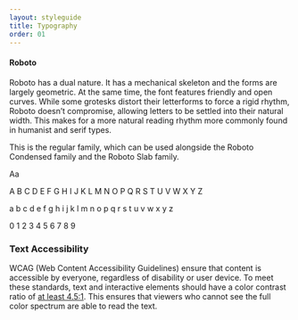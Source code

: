 ```yaml
---
layout: styleguide
title: Typography
order: 01
---
```


<!-- <p>FreshDirect will be using a font system that uses one font family: Verdana.</p> -->

<!-- <h3 class="usa-heading" id="typefaces">Typefaces</h3>
 -->
<h4 class="usa-heading-alt">Roboto</h4>

<div class="usa-grid-full">
  <div class="usa-width-one-half">
    <p>Roboto has a dual nature. It has a mechanical skeleton and the forms are largely geometric. At the same time, the font features friendly and open curves. While some grotesks distort their letterforms to force a rigid rhythm, Roboto doesn’t compromise, allowing letters to be settled into their natural width. This makes for a more natural reading rhythm more commonly found in humanist and serif types.</p>
    <p>This is the regular family, which can be used alongside the Roboto Condensed family and the Roboto Slab family.</p>
  </div>

  <div class="typography-sans-intro usa-width-one-half usa-end-row">
    <span class="text-huge">Aa</span>
    <div>
      <p class="text-tiny">A B C D E F G H I J K L M N O P Q R S T U V W X Y Z</p>
      <p class="text-tiny">a b c d e f g h i j k l m n o p q r s t u v w x y z</p>
      <p class="text-tiny">0 1 2 3 4 5 6 7 8 9</p>
    </div>
  </div>
</div>

<!-- <h4 class="usa-heading-alt">Tiempos Headline</h4>

<div class="usa-grid-full">
  <div class="usa-width-one-half">
    <p>Tiempos Headline is a serif typeface designed by Kris Sowersby and published through Klim Type Foundry. It’s the display version companion to Tiempos Text, with tighter spacing and higher contrast for setting elegant headlines. Tiempos Headline is also available in more weights than the text version, including light, regular, medium, semibold, bold and black.</p>
  </div>

  <div class="typography-serif-intro usa-width-one-half usa-end-row usa-serif">
    <span class="text-huge">Aa</span>
    <div>
      <p class="text-tiny">A B C D E F G H I J K L M N O P Q R S T U V W X Y Z</p>
      <p class="text-tiny">a b c d e f g h i j k l m n o p q r s t u v w x y z</p>
      <p class="text-tiny">0 1 2 3 4 5 6 7 8 9</p>
    </div>
  </div>
</div> -->

<h3 class="usa-heading" id="text-accessibility">Text Accessibility</h3>
<p>WCAG (Web Content Accessibility Guidelines) ensure that content is accessible by everyone, regardless of disability or user device. To meet these standards, text and interactive elements should have a color contrast ratio of <a href="http://www.w3.org/TR/UNDERSTANDING-WCAG20/visual-audio-contrast-contrast.html">at least 4.5:1</a>. This ensures that viewers who cannot see the full color spectrum are able to read the text.</p>

<!-- <h3 class="usa-heading" id="pairings">Pairings + Styles</h3>
<p>To support both more contemporary and more traditional web design aesthetics, this font system offers recommended font pairings. Each pairing includes web hierarchy guidance on font family, weight, size, and spacing which express either more modern or more classical type design.</p>
<p>Note: Some pairings require more font weights than others. While this allows more typographic expression, the use of more than four font weights will have a negative impact on page load performance. Find the balance that works for your product.</p>

<div class="usa-accordion-bordered usa-typography-example">
  <ul class="usa-unstyled-list">
    <li>
      <button class="usa-button-unstyled"
          aria-expanded="false" aria-controls="collapsible-0">
        Default: Merriweather headings, Source Sans Pro body (lite)
      </button>
      <div id="collapsible-0" aria-hidden="true" class="usa-accordion-content">

        <div class="usa-grid-full">
          <div class="usa-width-two-thirds">
            <p>A simple serif and sans serif combination designed to communicate warmth and credibility. Strong Merriweather heading weights offer clear information hierarchy and when paired with Source Sans Pro’s easy-to-read body text, create a clean and professional feel.</p>
            <p>This pairing is included in our design standards.</p>
            <p>Recommended applications: digital services that feature forms; basic and text heavy sites.</p>
            <p>Font weights included in this package:</p>
            <ul>
              <li>1. Merriweather, Bold 700</li>
              <li>2. Source Sans Pro, Regular 400</li>
              <li>3. Source Sans Pro, Bold 700</li>
              <li>4. Source Sans Pro, Italic 400</li>
            </ul>
          </div>
          <aside class="usa-width-one-third usa-end-row">
            <h6 class="usa-heading-alt">Page Performance</h6>
            <p><span class="usa-label-big">Fast</span></p>
            <p>Ideal number of fonts. Will allow for optimal page load performance.</p>
            <h6 class="usa-heading-alt">Example</h6>
            <p>
              <a class="media_link" href="{{ site.baseurl }}/assets-styleguide/img/epa-emanifest-screenshot.png">
                <img src="{{ site.baseurl }}/assets-styleguide/img/default_example_emanifest.png" alt="EPA eManifest example">
              </a>
              <a href="{{ site.baseurl }}/assets-styleguide/img/epa-emanifest-screenshot.png">EPA eManifest (screenshot of non-public site)</a>
            </p>
          </aside>
          <h6 class="usa-heading-alt">Web Hierarchy</h6>
        </div>

        <div class="usa-grid usa-typography-example-font">
          <div class="usa-width-one-half">
            <h3 class="usa-display">Display</h3>
          </div>
          <div class="usa-width-one-half usa-end-row">
            <p class="usa-monospace">
              font-family: ‘Merriweather’<br>
              font-weight: 700<br>
              font-size: 52px<br>
              line-height: 1.3em/68px
            </p>
          </div>
          <div class="usa-width-one-half">
            <h1>Heading 1</h1>
          </div>
          <div class="usa-width-one-half usa-end-row">
            <p class="usa-monospace">
              font-family: ‘Merriweather’<br>
              font-weight: 700<br>
              font-size: 40px<br>
              line-height: 1.3em/52px
            </p>
          </div>
          <div class="usa-width-one-half">
            <h2>Heading 2</h2>
          </div>
          <div class="usa-width-one-half usa-end-row">
            <p class="usa-monospace">
              font-family: ‘Merriweather’<br>
              font-weight: 700<br>
              font-size: 30px<br>
              line-height: 1.3em/39px
            </p>
          </div>
          <div class="usa-width-one-half">
            <h3>Heading 3</h3>
          </div>
          <div class="usa-width-one-half usa-end-row">
            <p class="usa-monospace">
              font-family: ‘Merriweather’<br>
              font-weight: 700<br>
              font-size: 20px<br>
              line-height: 1.3em/26px
            </p>
          </div>
          <div class="usa-width-one-half">
            <h4>Heading 4</h4>
          </div>
          <div class="usa-width-one-half usa-end-row">
            <p class="usa-monospace">
              font-family: ‘Merriweather’<br>
              font-weight: 700<br>
              font-size: 17px<br>
              line-height: 1.3em/22px
            </p>
          </div>
          <div class="usa-width-one-half">
            <h5>Heading 5</h5>
          </div>
          <div class="usa-width-one-half usa-end-row">
            <p class="usa-monospace">
              font-family: ‘Merriweather’<br>
              font-weight: 700<br>
              font-size: 15px<br>
              line-height: 1.3em/20px
            </p>
          </div>
          <div class="usa-width-one-half">
            <h6>Heading 6</h6>
          </div>
          <div class="usa-width-one-half usa-end-row">
            <p class="usa-monospace">
              font-family: ‘Source Sans Pro’<br>
              font-weight: 400<br>
              font-size: 13px<br>
              line-height: 1.3em/17px<br>
              text-transform: uppercase
            </p>
          </div>
          <div class="usa-font-example usa-width-one-half">
            <p class="usa-font-lead">Lead <br>paragraph</p>
          </div>
          <div class="usa-width-one-half usa-end-row">
            <p class="usa-monospace">
              font-family: ‘Merriweather’<br>
              font-weight: 400<br>
              font-size: 20px<br>
              line-height: 1.7em/34px
            </p>
          </div>
          <div class="usa-font-example usa-width-one-half">
            <p>Body copy. A series of <br>sentences together which <br>make a paragraph.</p>
          </div>
          <div class="usa-width-one-half usa-end-row">
            <p class="usa-monospace">
              font-family: ‘Source Sans Pro’<br>
              font-weight: 400<br>
              font-size: 17px<br>
              line-height: 1.5em/26px
            </p>
          </div>
          <div class="usa-font-example usa-width-one-half">
            <p><em>Italic body copy. A series of <br>sentences together which <br>make a paragraph.</em></p>
          </div>
          <div class="usa-width-one-half usa-end-row">
            <p class="usa-monospace">
              font-family: ‘Source Sans Pro’<br>
              font-style: Italic<br>
              font-weight: 400<br>
              font-size: 17px<br>
              line-height: 1.5em/26px
            </p>
          </div>
        </div>
      </div>
    </li>
  </ul>
</div>

<div class="usa-accordion-bordered usa-typography-example">
  <ul class="usa-unstyled-list">
    <li>
      <button class="usa-button-unstyled"
          aria-expanded="false" aria-controls="collapsible-0">
        Merriweather headings, Source Sans Pro Body (robust)
      </button>
      <div id="collapsible-0" aria-hidden="true" class="usa-accordion-content">

        <div class="usa-grid-full">
          <div class="usa-width-two-thirds">
            <p>A variation of the previous font pairing, expanded to include an additional Merriweather weight. The slimmer Merriweather headings creates an elegance that compliments weights and allows you to intentionally move users’ attention around a page.</p>
            <p>Recommended applications: text heavy sites and more visual promotional sites.</p>
            <p>Font weights included in this package:</p>
            <ul>
              <li>1. Merriweather, Bold 700</li>
              <li>2. Merriweather, Light 300</li>
              <li>3. Source Sans Pro, Regular 400</li>
              <li>4. Source Sans Pro, Bold 700</li>
              <li>5. Source Sans Pro, Italic 400</li>
            </ul>
          </div>
          <aside class="usa-width-one-third usa-end-row">
            <h6 class="usa-heading-alt">Page Performance</h6>
            <p><span class="usa-label-big">Medium</span></p>
            <p>Exceeds ideal number of fonts by one. May negatively impact page load performance.</p>
            <h6 class="usa-heading-alt">Example</h6>
            <p>
              <a class="media_link" href="/">
                <img src="{{ site.baseurl }}/assets-styleguide/img/robust_example_standardshome.png" alt="U.S. Web Design Standards homepage example">
              </a>
              <a href="/">U.S. Web Design Standards homepage</a>
            </p>
          </aside>
          <h6 class="usa-heading-alt">Web Hierarchy</h6>
        </div>

        <div class="serif-robust usa-grid usa-typography-example-font">
          <div class="usa-width-one-half">
            <h3 class="usa-display">Display 1</h3>
          </div>
          <div class="usa-width-one-half usa-end-row">
            <p class="usa-monospace">
              font-family: ‘Merriweather’<br>
              font-weight: 700<br>
              font-size: 52px<br>
              line-height: 1.3em/68px
            </p>
          </div>
          <div class="usa-width-one-half">
            <h3 class="usa-display usa-display-alt">Display 2</h3>
          </div>
          <div class="usa-width-one-half usa-end-row">
            <p class="usa-monospace">
              font-family: ‘Merriweather’<br>
              font-weight: 300<br>
              font-size: 40px<br>
              line-height: 1.3em/52px
            </p>
          </div>
          <div class="usa-width-one-half">
            <h1>Heading 1</h1>
          </div>
          <div class="usa-width-one-half usa-end-row">
            <p class="usa-monospace">
              font-family: ‘Merriweather’<br>
              font-weight: 700<br>
              font-size: 40px<br>
              line-height: 1.3em/52px
            </p>
          </div>
          <div class="usa-width-one-half">
            <h2>Heading 2</h2>
          </div>
          <div class="usa-width-one-half usa-end-row">
            <p class="usa-monospace">
              font-family: ‘Merriweather’<br>
              font-weight: 700<br>
              font-size: 30px<br>
              line-height: 1.3em/39px
            </p>
          </div>
          <div class="usa-width-one-half">
            <h3>Heading 3</h3>
          </div>
          <div class="usa-width-one-half usa-end-row">
            <p class="usa-monospace">
              font-family: ‘Merriweather’<br>
              font-weight: 700<br>
              font-size: 20px<br>
              line-height: 1.3em/26px
            </p>
          </div>
          <div class="usa-width-one-half">
            <h4>Heading 4</h4>
          </div>
          <div class="usa-width-one-half usa-end-row">
            <p class="usa-monospace">
              font-family: ‘Merriweather’<br>
              font-weight: 700<br>
              font-size: 17px<br>
              line-height: 1.3em/22px
            </p>
          </div>
          <div class="usa-width-one-half">
            <h5>Heading 5</h5>
          </div>
          <div class="usa-width-one-half usa-end-row">
            <p class="usa-monospace">
              font-family: ‘Merriweather’<br>
              font-weight: 700<br>
              font-size: 15px<br>
              line-height: 1.3em/20px
            </p>
          </div>
          <div class="usa-width-one-half">
            <h6>Heading 6</h6>
          </div>
          <div class="usa-width-one-half usa-end-row">
            <p class="usa-monospace">
              font-family: ‘Source Sans Pro’<br>
              font-weight: 400<br>
              font-size: 13px<br>
              line-height: 1.3em/17px<br>
              text-transform: uppercase
            </p>
          </div>
          <div class="usa-font-example usa-width-one-half">
            <p class="usa-font-lead">Lead <br>paragraph 1</p>
          </div>
          <div class="usa-width-one-half usa-end-row">
            <p class="usa-monospace">
              font-family: ‘Merriweather’<br>
              font-weight: 300<br>
              font-size: 20px<br>
              line-height: 1.7em/34px
            </p>
          </div>
          <div class="usa-font-example usa-width-one-half">
            <p class="usa-font-lead usa-font-lead-alt">Lead <br>paragraph 2</p>
          </div>
          <div class="usa-width-one-half usa-end-row">
            <p class="usa-monospace">
              font-family: ‘Merriweather’<br>
              font-weight: 400<br>
              font-size: 17px<br>
              line-height: 1.7em/29px
            </p>
          </div>
          <div class="usa-font-example usa-width-one-half">
            <p>Body copy. A series of <br>sentences together which <br>make a paragraph.</p>
          </div>
          <div class="usa-width-one-half usa-end-row">
            <p class="usa-monospace">
              font-family: ‘Source Sans Pro’<br>
              font-weight: 400<br>
              font-size: 17px<br>
              line-height: 1.5em/26px
            </p>
          </div>
          <div class="usa-font-example usa-width-one-half">
            <p><em>Italic body copy. A series of <br>sentences together which <br>make a paragraph.</em></p>
          </div>
          <div class="usa-width-one-half usa-end-row">
            <p class="usa-monospace">
              font-family: ‘Source Sans Pro’<br>
              font-style: Italic<br>
              font-weight: 400<br>
              font-size: 17px<br>
              line-height: 1.5em/26px
            </p>
          </div>
        </div>
      </div>
    </li>
  </ul>
</div>

<div class="usa-accordion-bordered usa-typography-example">
  <ul class="usa-unstyled-list">
    <li>
      <button class="usa-button-unstyled"
          aria-expanded="false" aria-controls="collapsible-0">
        Merriweather headings and body
      </button>
      <div id="collapsible-0" aria-hidden="true" class="usa-accordion-content">

        <div class="usa-grid-full">
          <div class="usa-width-two-thirds">
            <p>The most formal of the options, this pairing uses Merriweather for both headings and body text. The full suite of serif styles communicates trustworthiness, while Merriweather’s contemporary shapes convey freshness and a modern relevance. The weights are designed to pair together for easy reading and clean page design. Light use of Source Sans Pro suggested for legibility of small text needs.</p>
            <p>Recommended applications: sites which need to convey reliability and trust; basic and text heavy sites.</p>
            <p>Font weights included in this package:</p>
            <ul>
              <li>1. Merriweather, Bold 700</li>
              <li>2. Merriweather, Regular 400</li>
              <li>3. Merriweather, Italic 400</li>
              <li>4. Merriweather, Light 300</li>
              <li>5. Source Sans Pro, Regular 400</li>
              <li>6. Source Sans Pro, Bold 700</li>
            </ul>
          </div>
          <aside class="usa-width-one-third usa-end-row">
            <h6 class="usa-heading-alt">Page Performance</h6>
            <p><span class="usa-label-big">Medium</span></p>
            <p>Exceeds ideal number of fonts by two. May negatively impact page load performance.</p>
            <h6 class="usa-heading-alt">Example</h6>
            <p>
              <a class="media_link" href="http://playbook.cio.gov">
                <img src="{{ site.baseurl }}/assets-styleguide/img/merriweatheronly_example_playbook.png" alt="U.S. Digital Service Playbook example">
              </a>
              <a href="http://playbook.cio.gov">U.S. Digital Service Playbook</a>
            </p>
          </aside>
          <h6 class="usa-heading-alt">Web Hierarchy</h6>
        </div>

        <div class="serif-robust serif-sans-minor serif-body usa-grid usa-typography-example-font">
          <div class="usa-width-one-half">
            <h3 class="usa-display">Display 1</h3>
          </div>
          <div class="usa-width-one-half usa-end-row">
            <p class="usa-monospace">
              font-family: ‘Merriweather’<br>
              font-weight: 700<br>
              font-size: 52px<br>
              line-height: 1.3em/68px
            </p>
          </div>
          <div class="usa-width-one-half">
            <h3 class="usa-display usa-display-alt">Display 2</h3>
          </div>
          <div class="usa-width-one-half usa-end-row">
            <p class="usa-monospace">
              font-family: ‘Merriweather’<br>
              font-weight: 300<br>
              font-size: 40px<br>
              line-height: 1.3em/52px
            </p>
          </div>
          <div class="usa-width-one-half">
            <h1>Heading 1</h1>
          </div>
          <div class="usa-width-one-half usa-end-row">
            <p class="usa-monospace">
              font-family: ‘Merriweather’<br>
              font-weight: 700<br>
              font-size: 40px<br>
              line-height: 1.3em/52px
            </p>
          </div>
          <div class="usa-width-one-half">
            <h2>Heading 2</h2>
          </div>
          <div class="usa-width-one-half usa-end-row">
            <p class="usa-monospace">
              font-family: ‘Merriweather’<br>
              font-weight: 700<br>
              font-size: 30px<br>
              line-height: 1.3em/39px
            </p>
          </div>
          <div class="usa-width-one-half">
            <h3>Heading 3</h3>
          </div>
          <div class="usa-width-one-half usa-end-row">
            <p class="usa-monospace">
              font-family: ‘Merriweather’<br>
              font-weight: 700<br>
              font-size: 20px<br>
              line-height: 1.3em/26px
            </p>
          </div>
          <div class="usa-width-one-half">
            <h4>Heading 4</h4>
          </div>
          <div class="usa-width-one-half usa-end-row">
            <p class="usa-monospace">
              font-family: ‘Merriweather’<br>
              font-weight: 700<br>
              font-size: 17px<br>
              line-height: 1.3em/22px
            </p>
          </div>
          <div class="usa-width-one-half">
            <h5>Heading 5</h5>
          </div>
          <div class="usa-width-one-half usa-end-row">
            <p class="usa-monospace">
              font-family: ‘Merriweather’<br>
              font-weight: 700<br>
              font-size: 15px<br>
              line-height: 1.3em/20px
            </p>
          </div>
          <div class="usa-width-one-half">
            <h6>Heading 6</h6>
          </div>
          <div class="usa-width-one-half usa-end-row">
            <p class="usa-monospace">
              font-family: ‘Source Sans Pro’<br>
              font-weight: 400<br>
              font-size: 13px<br>
              line-height: 1.3em/17px<br>
              text-transform: uppercase
            </p>
          </div>
          <div class="usa-font-example usa-width-one-half">
            <p class="usa-font-lead">Lead <br>paragraph 1</p>
          </div>
          <div class="usa-width-one-half usa-end-row">
            <p class="usa-monospace">
              font-family: ‘Merriweather’<br>
              font-weight: 300<br>
              font-size: 20px<br>
              line-height: 1.7em/34px
            </p>
          </div>
          <div class="usa-font-example usa-width-one-half">
            <p class="usa-font-lead usa-font-lead-alt">Lead <br>paragraph 2</p>
          </div>
          <div class="usa-width-one-half usa-end-row">
            <p class="usa-monospace">
              font-family: ‘Merriweather’<br>
              font-weight: 400<br>
              font-size: 17px<br>
              line-height: 1.7em/29px
            </p>
          </div>
          <div class="usa-font-example usa-width-one-half">
            <p>Body copy. A series of <br>sentences together which <br>make a paragraph.</p>
          </div>
          <div class="usa-width-one-half usa-end-row">
            <p class="usa-monospace">
              font-family: ‘Merriweather’<br>
              font-weight: 400<br>
              font-size: 15px<br>
              line-height: 1.7em/26px
            </p>
          </div>
          <div class="usa-font-example usa-width-one-half">
            <p><em>Italic body copy. A series of <br>sentences together which <br>make a paragraph.</em></p>
          </div>
          <div class="usa-width-one-half usa-end-row">
            <p class="usa-monospace">
              font-family: ‘Merriweather’<br>
              font-style: Italic<br>
              font-weight: 400<br>
              font-size: 15px<br>
              line-height: 1.7em/26px
            </p>
          </div>
        </div>
      </div>
    </li>
  </ul>
</div>

<div class="usa-accordion-bordered usa-typography-example">
  <ul class="usa-unstyled-list">
    <li>
      <button class="usa-button-unstyled"
          aria-expanded="false" aria-controls="collapsible-0">
        Source Sans Pro headings, Merriweather body
      </button>
      <div id="collapsible-0" aria-hidden="true" class="usa-accordion-content">

        <div class="usa-grid-full">
          <div class="usa-width-two-thirds">
            <p>A variation on the serif and sans serif pairing, this combination uses multiple weights of Source Sans Pro for clear headings combined with the formal feeling of Merriweather for body text. This pair similarly communicates professionalism, with extra emphasis on sleek and legible headings.</p>
            <p>Recommended applications: digital services that feature forms; basic and text heavy sites; marketing sites.</p>
            <p>Font weights included in this package:</p>
            <ul>
              <li>1. Source Sans Pro, Light 300</li>
              <li>2. Source Sans Pro, Regular 400</li>
              <li>3. Source Sans Pro, Bold 700</li>
              <li>4. Merriweather, Regular 400</li>
              <li>5. Merriweather, Italic 400</li>
              <li>6. Merriweather, Bold 700</li>
            </ul>
          </div>
          <aside class="usa-width-one-third usa-end-row">
            <h6 class="usa-heading-alt">Page Performance</h6>
            <p><span class="usa-label-big">Medium</span></p>
            <p>Exceeds ideal number of fonts by two. May negatively impact page load performance.</p>
          </aside>
          <h6 class="usa-heading-alt">Web Hierarchy</h6>
        </div>

        <div class="sans-style serif-body usa-grid usa-typography-example-font">
          <div class="usa-width-one-half">
            <h3 class="usa-display">Display 1</h3>
          </div>
          <div class="usa-width-one-half usa-end-row">
            <p class="usa-monospace">
              font-family: ‘Source Sans Pro’<br>
              font-weight: 700<br>
              font-size: 59px<br>
              line-height: 1.3em/77px
            </p>
          </div>
          <div class="usa-width-one-half">
            <h3 class="usa-display usa-display-alt">Display 2</h3>
          </div>
          <div class="usa-width-one-half usa-end-row">
            <p class="usa-monospace">
              font-family: ‘Source Sans Pro’<br>
              font-weight: 300<br>
              font-size: 44px<br>
              line-height: 1.3em/57px
            </p>
          </div>
          <div class="usa-width-one-half">
            <h1>Heading 1</h1>
          </div>
          <div class="usa-width-one-half usa-end-row">
            <p class="usa-monospace">
              font-family: ‘Source Sans Pro’<br>
              font-weight: 700<br>
              font-size: 44px<br>
              line-height: 1.3em/57px
            </p>
          </div>
          <div class="usa-width-one-half">
            <h2>Heading 2</h2>
          </div>
          <div class="usa-width-one-half usa-end-row">
            <p class="usa-monospace">
              font-family: ‘Source Sans Pro’<br>
              font-weight: 700<br>
              font-size: 34px<br>
              line-height: 1.3em/44px
            </p>
          </div>
          <div class="usa-width-one-half">
            <h3>Heading 3</h3>
          </div>
          <div class="usa-width-one-half usa-end-row">
            <p class="usa-monospace">
              font-family: ‘Source Sans Pro’<br>
              font-weight: 700<br>
              font-size: 24px<br>
              line-height: 1.3em/31px
            </p>
          </div>
          <div class="usa-width-one-half">
            <h4>Heading 4</h4>
          </div>
          <div class="usa-width-one-half usa-end-row">
            <p class="usa-monospace">
              font-family: ‘Source Sans Pro’<br>
              font-weight: 700<br>
              font-size: 19px<br>
              line-height: 1.3em/25px
            </p>
          </div>
          <div class="usa-width-one-half">
            <h5>Heading 5</h5>
          </div>
          <div class="usa-width-one-half usa-end-row">
            <p class="usa-monospace">
              font-family: ‘Source Sans Pro’<br>
              font-weight: 700<br>
              font-size: 16px<br>
              line-height: 1.3em/21px
            </p>
          </div>
          <div class="usa-width-one-half">
            <h6>Heading 6</h6>
          </div>
          <div class="usa-width-one-half usa-end-row">
            <p class="usa-monospace">
              font-family: ‘Source Sans Pro’<br>
              font-weight: 400<br>
              font-size: 13px<br>
              line-height: 1.3em/17px<br>
              text-transform: uppercase
            </p>
          </div>
          <div class="usa-font-example usa-width-one-half">
            <p class="usa-font-lead">Lead <br>paragraph</p>
          </div>
          <div class="usa-width-one-half usa-end-row">
            <p class="usa-monospace">
              font-family: ‘Source Sans Pro’<br>
              font-weight: 300<br>
              font-size: 22px<br>
              line-height: 1.5em/33px
            </p>
          </div>
          <div class="usa-font-example usa-width-one-half">
            <p>Body copy. A series of <br>sentences together which <br>make a paragraph.</p>
          </div>
          <div class="usa-width-one-half usa-end-row">
            <p class="usa-monospace">
              font-family: ‘Merriweather’<br>
              font-weight: 400<br>
              font-size: 15px<br>
              line-height: 1.7em/26px
            </p>
          </div>
          <div class="usa-font-example usa-width-one-half">
            <p><em>Italic body copy. A series of <br>sentences together which <br>make a paragraph.</em></p>
          </div>
          <div class="usa-width-one-half usa-end-row">
            <p class="usa-monospace">
              font-family: ‘Merriweather’<br>
              font-style: Italic<br>
              font-weight: 400<br>
              font-size: 15px<br>
              line-height: 1.7em/26px
            </p>
          </div>
        </div>
      </div>
    </li>
  </ul>
</div>

<div class="usa-accordion-bordered usa-typography-example usa-accordion-docs">
  <ul class="usa-unstyled-list">
    <li>
      <button class="usa-button-unstyled"
          aria-expanded="false" aria-controls="collapsible-0">
        Source Sans Pro headings and body
      </button>
      <div id="collapsible-0" aria-hidden="true" class="usa-accordion-content">

        <div class="usa-grid-full">
          <div class="usa-width-two-thirds">
            <p>Inspired by the growth of simple and welcoming type in modern web UI design, this suite uses Source Sans Pro exclusively. With a range of weights designed to fit into heading styles to clearly communicate hierarchy of information, this pairing can support both extremely simple designs and more polished, promotional sites.</p>
            <p>Recommended applications: digital services that feature forms; basic and text heavy sites; marketing sites.</p>
            <p>Font weights included in this package:</p>
            <ul>
              <li>1. Source Sans Pro, Light 300</li>
              <li>2. Source Sans Pro, Regular 400</li>
              <li>3. Source Sans Pro, Bold 700</li>
              <li>4. Source Sans Pro, Italic 400</li>
            </ul>
          </div>
          <aside class="usa-width-one-third usa-end-row">
            <h6 class="usa-heading-alt">Page Performance</h6>
            <p><span class="usa-label-big">Fast</span></p>
            <p>Ideal number of fonts. Will allow for optimal page load performance.</p>
            <h6 class="usa-heading-alt">Example</h6>
            <p>
              <a class="media_link" href="{{ site.baseurl }}/assets-styleguide/img/va-appeals-screenshot.png">
                <img src="{{ site.baseurl }}/assets-styleguide/img/ssponly_example_va.png" alt="Veterans Affairs appeals review example">
              </a>
              <a href="{{ site.baseurl }}/assets-styleguide/img/va-appeals-screenshot.png">Department of Veterans Affairs appeals review (screenshot of non-public site)</a>
            </p>
          </aside>
          <h6 class="usa-heading-alt">Web Hierarchy</h6>
        </div>

        <div class="sans-style usa-grid usa-typography-example-font">
          <div class="usa-width-one-half">
            <h3 class="usa-display">Display 1</h3>
          </div>
          <div class="usa-width-one-half usa-end-row">
            <p class="usa-monospace">
              font-family: ‘Source Sans Pro’<br>
              font-weight: 700<br>
              font-size: 59px<br>
              line-height: 1.3em/77px
            </p>
          </div>
          <div class="usa-width-one-half">
            <h3 class="usa-display usa-display-alt">Display 2</h3>
          </div>
          <div class="usa-width-one-half usa-end-row">
            <p class="usa-monospace">
              font-family: ‘Source Sans Pro’<br>
              font-weight: 300<br>
              font-size: 44px<br>
              line-height: 1.3em/57px
            </p>
          </div>
          <div class="usa-width-one-half">
            <h1>Heading 1</h1>
          </div>
          <div class="usa-width-one-half usa-end-row">
            <p class="usa-monospace">
              font-family: ‘Source Sans Pro’<br>
              font-weight: 700<br>
              font-size: 44px<br>
              line-height: 1.3em/57px
            </p>
          </div>
          <div class="usa-width-one-half">
            <h2>Heading 2</h2>
          </div>
          <div class="usa-width-one-half usa-end-row">
            <p class="usa-monospace">
              font-family: ‘Source Sans Pro’<br>
              font-weight: 700<br>
              font-size: 34px<br>
              line-height: 1.3em/44px
            </p>
          </div>
          <div class="usa-width-one-half">
            <h3>Heading 3</h3>
          </div>
          <div class="usa-width-one-half usa-end-row">
            <p class="usa-monospace">
              font-family: ‘Source Sans Pro’<br>
              font-weight: 700<br>
              font-size: 24px<br>
              line-height: 1.3em/31px
            </p>
          </div>
          <div class="usa-width-one-half">
            <h4>Heading 4</h4>
          </div>
          <div class="usa-width-one-half usa-end-row">
            <p class="usa-monospace">
              font-family: ‘Source Sans Pro’<br>
              font-weight: 700<br>
              font-size: 19px<br>
              line-height: 1.3em/25px
            </p>
          </div>
          <div class="usa-width-one-half">
            <h5>Heading 5</h5>
          </div>
          <div class="usa-width-one-half usa-end-row">
            <p class="usa-monospace">
              font-family: ‘Source Sans Pro’<br>
              font-weight: 700<br>
              font-size: 16px<br>
              line-height: 1.3em/21px
            </p>
          </div>
          <div class="usa-width-one-half">
            <h6>Heading 6</h6>
          </div>
          <div class="usa-width-one-half usa-end-row">
            <p class="usa-monospace">
              font-family: ‘Source Sans Pro’<br>
              font-weight: 400<br>
              font-size: 13px<br>
              line-height: 1.3em/17px<br>
              text-transform: uppercase
            </p>
          </div>
          <div class="usa-font-example usa-width-one-half">
            <p class="usa-font-lead">Lead <br>paragraph</p>
          </div>
          <div class="usa-width-one-half usa-end-row">
            <p class="usa-monospace">
              font-family: ‘Source Sans Pro’<br>
              font-weight: 300<br>
              font-size: 22px<br>
              line-height: 1.5em/33px
            </p>
          </div>
          <div class="usa-font-example usa-width-one-half">
            <p>Body copy. A series of <br>sentences together which <br>make a paragraph.</p>
          </div>
          <div class="usa-width-one-half usa-end-row">
            <p class="usa-monospace">
              font-family: ‘Source Sans Pro’<br>
              font-weight: 400<br>
              font-size: 17px<br>
              line-height: 1.5em/26px
            </p>
          </div>
          <div class="usa-font-example usa-width-one-half">
            <p><em>Italic body copy. A series of <br>sentences together which <br>make a paragraph.</em></p>
          </div>
          <div class="usa-width-one-half usa-end-row">
            <p class="usa-monospace">
              font-family: ‘Source Sans Pro’<br>
              font-style: Italic<br>
              font-weight: 400<br>
              font-size: 17px<br>
              line-height: 1.5em/26px
            </p>
          </div>
        </div>
      </div>
    </li>
  </ul>
</div> -->

<!-- Typsetting section begin -->

<!-- <h3 class="usa-heading" id="typesetting">Typesetting</h3>
<p>Readable text allows users to efficiently read and take in textual information, whereas text that is not readable turns off readers or makes it challenging for them to stay focused. The following guidelines promote good readability.</p>

<div class="preview">
  <h6 class="usa-heading-alt">Alignment</h6>
  <div class="alignment-example">
    <h4>The Grand Canyon</h4>
    <p>Grand Canyon National Park is the United States' 15th oldest national park. Named a UNESCO World Heritage Site in 1979, the park is located in Arizona.</p>
  </div>

  <h6 class="usa-heading-alt">Line length - Desktop</h6>
  <div class="usa-line-length-example">
    <p>Yosemite National Park is set within California’s Sierra Nevada mountains. It’s famed for its giant, ancient sequoias, and for Tunnel View, the iconic vista of towering Bridalveil Fall and the granite cliffs of El Capitan and Half Dome.</p>
    <p class="help-text">75 characters max on desktop</p>
  </div>

  <h6 class="usa-heading-alt">Spacing</h6>
  <h1>Section heading</h1>
  <p class="usa-font-lead">Great Smoky Mountains National Park straddles the border of North Carolina and Tennessee.</p>
  <h2>Section heading</h2>
  <h3>Section of the page</h3>
  <p>The sprawling landscape encompasses lush forests and an abundance of wildflowers that bloom year-round. Streams, rivers and waterfalls appear along hiking routes that include a segment of the Appalachian Trail.</p>
  <h4>Subsection of the page</h4>
  <p>World renowned for its diversity of plant and animal life, the beauty of its ancient mountains, and the quality of its remnants of Southern Appalachian mountain culture, this is America's most visited national park.</p>
  <p>Right now scientists think that we only know about 17 percent of the plants and animals that live in the park, or about 17,000 species of a probable 100,000 different organisms.</p>
  <h5>Subsection of the page</h5>
  <p>Entrance to Great Smoky Mountains National Park is free. The park is one of the few national parks where no entrance fees are charged.</p>
</div> -->

<!-- Typsetting section end -->

<!-- <div class="usa-accordion-bordered usa-accordion-docs">
  <button class="usa-button-unstyled usa-accordion-button"
      aria-expanded="true" aria-controls="collapsible-0">
    Documentation
  </button>
  <div id="collapsible-0" aria-hidden="false" class="usa-accordion-content">
    <h4 class="usa-heading">Implementation</h4>
    <p>To get the max-width on body text, add the class <code>usa-content</code> to your document. Use at the specificity that best suits your project's needs.</p>
    <p>Lists must use <code>usa-content-list</code> for the above.</p>
    <p>You can change the max-width value <code>$text-max-width</code> in <code>assets/_scss/core/<wbr>variables.scss</code>.</p>
    <h4 class="usa-heading">Usability</h4>
    <ul class="usa-content-list">
      <li>Alignment: Type set flush left provides the eye a constant starting point for each line, making text easier to read.</li>
      <li>Line length: Controlling the length of lines of text in extended copy makes reading more comfortable by helping readers’ eyes flow easily from one line to the next. Somewhere between 50 and 75 characters per line is broadly considered to be a readable line length, while 66 characters is considered the ideal. Other factors beyond line length also affect reading comfort. Text with more space between lines can have somewhat longer line length. Also, contexts in which users will not be reading long passages of text (such as footnotes or alerts) can safely be set with somewhat longer lines as well.</li>
      <li>Spacing: White space affects how the user focuses their attention on the content. It makes it easier to know what to read and where to begin. Spacing between typographic elements should be open enough to feel light, but close enough to establish a proper relationship between elements. When setting headers and body copy, white space should be 60px, 30px, 20px, or 15px.</li>
    </ul>
  </div>
</div> -->



<!-- Lists section begin -->

<!-- <h3 class="usa-heading" id="lists">Lists</h3>

<p class="usa-font-lead">Lists organize written information for users.</p>

<div class="preview">

  <div class="usa-grid">
    <div class="usa-width-one-third">

      <h6 class="usa-heading-alt">Unordered list</h6>

      <ul>
        <li>Unordered list item</li>
        <li>Unordered list item</li>
        <li>Unordered list item</li>
      </ul>

    </div>

    <div class="usa-width-one-third">

      <h6 class="usa-heading-alt">Ordered list</h6>

      <ol>
        <li>Ordered list item</li>
        <li>Ordered list item</li>
        <li>Ordered list item</li>
      </ol>

    </div>
  </div>
</div> -->

<!-- Lists section end -->

<!-- <div class="usa-accordion-bordered usa-accordion-docs">
  <button class="usa-button-unstyled usa-accordion-button"
      aria-expanded="true" aria-controls="collapsible-0">
    Documentation
  </button>
  <div id="collapsible-0" aria-hidden="false" class="usa-accordion-content">
  <h4 class="usa-heading">Implementation</h4>
  <p>Lists are styled by default. For unstyled lists, use either the <code>usa-unstyled-list</code> class or unstyled list mixin: <code>@include unstyled-list;</code>. Both are located in <code>assets/_scss/core/<wbr>utilities.scss</code>.</p>
    <h4 class="usa-heading">Usability</h4>
    <h5>When to use</h5>
    <ul class="usa-content-list">
      <li>Use an ordered list when you need to display text in some ranking, hierarchy, or series of steps.</li>
      <li>Use unordered lists to display text in no specific order.</li>
    </ul>
    <h5>When to consider something different</h5>
    <ul class="usa-content-list">
      <li>If you need to communicate long lists of narrative text.</li>
    </ul>
    <h5>Guidelines</h5>
    <ul class="usa-content-list">
      <li>Use sentence case and begin lists with a capital letter.</li>
      <li>Use punctuation appropriate to the text. Do not leave sentences without periods.</li>
    </ul>
  </div>
</div> -->
